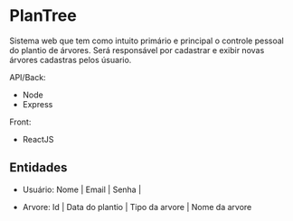 # PlanTree
Sistema web que tem como intuito primário e principal o controle pessoal do plantio de árvores. Será responsável por cadastrar e exibir novas árvores cadastras pelos úsuario.

API/Back:
- Node
- Express

Front:
- ReactJS


## Entidades
- Usuário:
Nome |
Email |
Senha | 


- Arvore: 
Id |
Data do plantio | 
Tipo da arvore | 
Nome da arvore